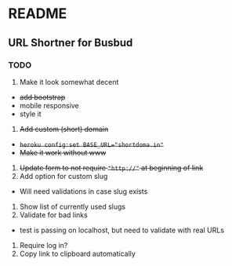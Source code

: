 # README

## URL Shortner for Busbud

### TODO
1. Make it look somewhat decent
  - ~~add bootstrap~~
  - mobile responsive
  - style it 
1. ~~Add custom (short) domain~~
  - ~~`heroku config:set BASE_URL="shortdoma.in"`~~
  - ~~Make it work without www~~
1. ~~Update form to not require `"http://"` at beginning of link~~
1. Add option for custom slug
  - Will need validations in case slug exists
1. Show list of currently used slugs
1. Validate for bad links 
  - test is passing on localhost, but need to validate with real URLs
1. Require log in?
1. Copy link to clipboard automatically
